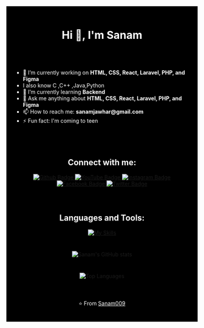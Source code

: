 <div align="center" style="background-color: black; padding: 20px; color: white;">
  <h1>Hi 👋, I'm Sanam</h1>
</div>

<div style="background-color: black; color: white; padding: 20px;">
  <ul>
    <li>🔭 I’m currently working on <strong>HTML, CSS, React, Laravel, PHP, and Figma</strong></li>
    <li>I also know C ,C++ ,Java,Python</li>
    <li>🌱 I’m currently learning <strong>Backend</strong></li>
    <li>💬 Ask me anything about <strong>HTML, CSS, React, Laravel, PHP, and Figma</strong></li>
    <li>📫 How to reach me: <strong>sanamjawhar@gmail.com</strong></li>
    <li>⚡ Fun fact: I'm coming to teen</li>
  </ul>
</div>

<div align="center" style="background-color: black; padding: 20px; color: white;">
  <h2>Connect with me:</h2>
  <div id="badges">
    <a href="https://github.com/Sanam009">
      <img src="https://img.shields.io/badge/Github-black?style=for-the-badge&logo=Github&logoColor=white" alt="Github Badge"/>
    </a>
    <a href="https://www.youtube.com/your-channel-link">
      <img src="https://img.shields.io/badge/YouTube-black?style=for-the-badge&logo=youtube&logoColor=red" alt="YouTube Badge"/>
    </a>
    <a href="https://www.instagram.com/your-profile-link">
      <img src="https://img.shields.io/badge/Instagram-black?style=for-the-badge&logo=instagram&logoColor=pink" alt="Instagram Badge"/>
    </a>
    <a href="https://facebook.com/your-profile-link">
      <img src="https://img.shields.io/badge/Facebook-black?style=for-the-badge&logo=facebook&logoColor=blue" alt="Facebook Badge"/>
    </a>
    <a href="https://twitter.com/your-profile-link">
      <img src="https://img.shields.io/badge/Twitter-black?style=for-the-badge&logo=twitter&logoColor=blue" alt="Twitter Badge"/>
    </a>
  </div>
</div>

<div align="center" style="background-color: black; padding: 20px; color: white;">
  <h2>Languages and Tools:</h2>
  <a href="https://skillicons.dev">
    <img src="https://skillicons.dev/icons?i=html,css,react,laravel,php,figma,github,git,postman&perline=5" alt="My Skills"/>
  </a>
</div>

<div align="center" style="background-color: black; padding: 20px;">
  <img src="https://github-readme-stats.vercel.app/api?username=Sanam009&show_icons=true&theme=dark" alt="Sanam's GitHub stats" />
</div>

<div align="center" style="background-color: black; padding: 20px;">
  <img src="https://github-readme-stats.vercel.app/api/top-langs/?username=Sanam009&theme=dark" alt="Top Languages" />
</div>

<div align="center" style="background-color: black; padding: 20px; color: white;">
  <p>⭐️ From <a href="https://github.com/Sanam009" style="color: white;">Sanam009</a></p>
</div>
